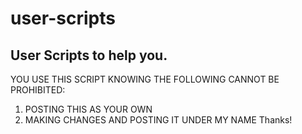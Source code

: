 # user-scripts
User Scripts to help you.
--------------------------
YOU USE THIS SCRIPT KNOWING
THE FOLLOWING CANNOT BE 
PROHIBITED:

1. POSTING THIS AS YOUR OWN
2. MAKING CHANGES AND POSTING IT UNDER MY NAME
Thanks!

